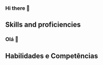 ### Hi there 👋

## Skills and proficiencies

### Olá 👋

## Habilidades e Competências


<!--

- 🔭 I’m currently working on ...
- 🌱 I’m currently learning ...
- 👯 I’m looking to collaborate on ...
- 📫 How to reach me: ...
-->
